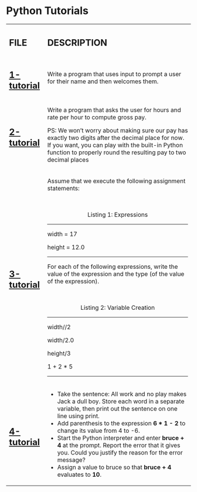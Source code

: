 <h1>Python Tutorials</h1>
<table>
    <tr>
        <td><h2><strong>FILE</strong></h2></td>
        <td><h2><stromg>DESCRIPTION</stromg></h2></td>
    </tr>
    <tr>
        <td><h2><a href="https://github.com/LivingDemonness28/python_tutorials/blob/main/1-tutorial.ipynb">1-tutorial</a></h2></td>
        <td>Write a program that uses input to prompt a user for their name and then welcomes them.</td>
    </tr>
    <tr>
        <td><h2><a href="https://github.com/LivingDemonness28/python_tutorials/blob/main/2-tutorial.ipynb">2-tutorial</a></h2></td>
        <td>
            <p>Write a program that asks the user for hours and rate per hour to compute gross pay.</p>
            <p>PS: We won’t worry about making sure our pay has exactly two digits after the decimal place for now. If you want, you can play with the built-in Python function to properly round the resulting pay to two decimal places</p>
        </td>
    </tr>
    <tr>
        <td><h2><a href="https://github.com/LivingDemonness28/python_tutorials/blob/main/3-tutorial.ipynb">3-tutorial</a></h2></td>
        <td>
            <p>Assume that we execute the following assignment statements:</p>
            <br>
            <p align="center">Listing 1: Expressions</p>
            <hr>
            <p>width = 17</p>
            <p>height = 12.0</p>
            <hr>
            <p>For each of the following expressions, write the value of the expression and the type (of the value of the expression).</p>
            <br>
            <p align="center">Listing 2: Variable Creation</p>
            <hr>
            <p>width//2</p>
            <p>width/2.0</p>
            <p>height/3</p>
            <p>1 + 2 * 5</p>
            <hr>
        </td>
    </tr>
    <tr>
        <td><h2><a href="https://github.com/LivingDemonness28/python_tutorials/blob/main/4-tutorial.ipynb">4-tutorial</a></h2></td>
        <td>
            <ul>
                <li>Take the sentence: All work and no play makes Jack a dull boy. Store each word in a separate variable, then print out the sentence on one line using print.</li>
                <li>Add parenthesis to the expression <strong>6 * 1 - 2</strong> to change its value from 4 to -6.</li>
                <li>Start the Python interpreter and enter <strong>bruce + 4</strong> at the prompt. Report the error that it gives you. Could you justify the reason for the error message?</li>
                <li>Assign a value to bruce so that <strong>bruce + 4</strong> evaluates to <strong>10</strong>.</li>
            </ul>
        </td>
    </tr>
</table>